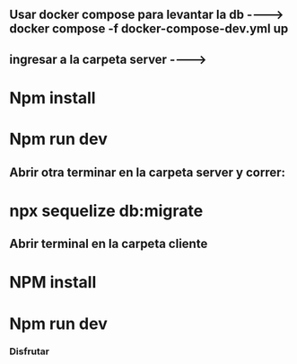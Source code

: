 ## Usar docker compose para levantar la db ----> docker compose -f docker-compose-dev.yml up
## ingresar a la carpeta server ---->
# Npm install
# Npm run dev
## Abrir otra terminar en la carpeta server y correr:
# npx sequelize db:migrate
## Abrir terminal en la carpeta cliente
# NPM install
# Npm run dev

### Disfrutar
